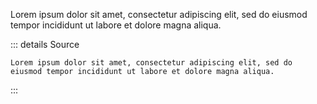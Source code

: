 Lorem ipsum dolor sit amet, consectetur adipiscing elit, sed do eiusmod tempor incididunt ut labore et dolore magna aliqua.

::: details Source
````
Lorem ipsum dolor sit amet, consectetur adipiscing elit, sed do eiusmod tempor incididunt ut labore et dolore magna aliqua.
````
:::
